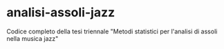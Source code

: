 # analisi-assoli-jazz
Codice completo della tesi triennale "Metodi statistici per l'analisi di assoli nella musica jazz"
